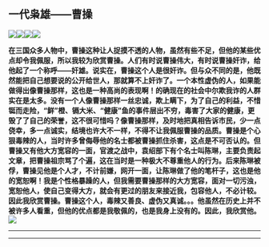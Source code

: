 ## 一代枭雄——曹操

![](Markdown_md_files/e1932b80-8ba4-11ee-b271-f129b186f680.jpeg?v=1&type=image)![](Markdown_md_files/e0203a90-8ba4-11ee-b271-f129b186f680.jpeg?v=1&type=image)![](Markdown_md_files/c74e02e0-8ba4-11ee-b271-f129b186f680.jpeg?v=1&type=image)![](Markdown_md_files/864cf840-8ba5-11ee-b271-f129b186f680.jpeg?v=1&type=image)

**在三国众多人物中，曹操这种让人捉摸不透的人物，虽然有些不足，但他的某些优点却令我佩服，所以我较为欣赏曹操。人们有时说曹操伟大，有时说曹操奸诈，给他起了一个称呼——奸雄。说实在，曹操这个人是很奸诈。但与众不同的是，他既然能把自己想要说的公开给世人，那就算不上奸诈了。一个本性虚伪的人，如果能做得出像曹操那样，这也是一种高尚的表现啊！的确现在的社会中尔欺我诈的人群实在是太多。没有一个人像曹操那样一丝忠诚，欺上瞒下，为了自己的利益，不惜铤而走险，“鲜”橙、镉大米、“健康”鱼的事件层出不穷，毒害了大家的健康，更毁了了自己的荣誉，这不很可惜吗？像曹操那样，及时地把真相告诉市民，少一点侥幸，多一点诚实，结境也许大不一样，不得不让我佩服曹操的品质。曹操是个心狠毒辣的人，当时许多曾侮辱他的名士都被曹操抓住杀害，这点是不可否认的。但曹操又有他大方宽容的一面，官渡之战中，袁绍部下有个名士叫陈琳，主要负责起文章，把曹操祖宗骂了个遍，这在当时是一种极大不尊重他人的行为。后来陈琳被俘，曹操见他是个人才，不计前嫌，网开一面，让陈琳做了他的笔杆子，这也是他的宽恕啊！我是个性格暴躁的人，但我需要曹操那样的大方宽容，面对一切污浊，宽恕他人，使自己变得大方，就会有更过的朋友来接近我，包容他人，不必计较。因此我欣赏曹操。曹操这个人，毒辣又善良、虚伪又真诚。。。他虽然在历史上并不被许多人看重，但他的优点都是我敬佩的，也是我身上没有的。因此，我欣赏他。 \
![](Markdown_md_files/1bd654c0-8ba5-11ee-b271-f129b186f680.jpeg?v=1&type=image)**

---

---
